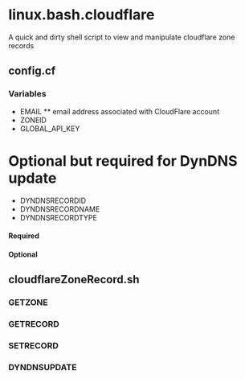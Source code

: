 # linux.bash.cloudflare
A quick and dirty shell script to view and manipulate cloudflare zone records
## config.cf
### Variables
* EMAIL
** email address associated with CloudFlare account
* ZONEID
* GLOBAL_API_KEY

# Optional but required for DynDNS update
* DYNDNSRECORDID
* DYNDNSRECORDNAME
* DYNDNSRECORDTYPE

#### Required

#### Optional
## cloudflareZoneRecord.sh
### GETZONE
### GETRECORD
### SETRECORD
### DYNDNSUPDATE

